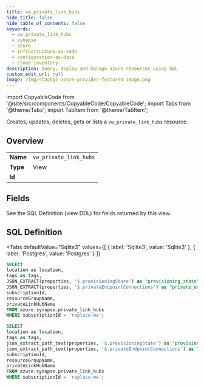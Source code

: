 ```yaml
--- 
title: vw_private_link_hubs
hide_title: false
hide_table_of_contents: false
keywords:
  - vw_private_link_hubs
  - synapse
  - azure
  - infrastructure-as-code
  - configuration-as-data
  - cloud inventory
description: Query, deploy and manage azure resources using SQL
custom_edit_url: null
image: /img/stackql-azure-provider-featured-image.png
---
```


import CopyableCode from '@site/src/components/CopyableCode/CopyableCode';
import Tabs from '@theme/Tabs';
import TabItem from '@theme/TabItem';

Creates, updates, deletes, gets or lists a <code>vw_private_link_hubs</code> resource.

## Overview
<table><tbody>
<tr><td><b>Name</b></td><td><code>vw_private_link_hubs</code></td></tr>
<tr><td><b>Type</b></td><td>View</td></tr>
<tr><td><b>Id</b></td><td><CopyableCode code="azure.synapse.vw_private_link_hubs" /></td></tr>
</tbody></table>

## Fields

See the SQL Definition (view DDL) for fields returned by this view.

## SQL Definition

<Tabs
defaultValue="Sqlite3"
values={[
{ label: 'Sqlite3', value: 'Sqlite3' },
{ label: 'Postgres', value: 'Postgres' }
]}
>
<TabItem value="Sqlite3">

```sql
SELECT
location as location,
tags as tags,
JSON_EXTRACT(properties, '$.provisioningState') as "provisioning_state",
JSON_EXTRACT(properties, '$.privateEndpointConnections') as "private_endpoint_connections",
subscriptionId,
resourceGroupName,
privateLinkHubName
FROM azure.synapse.private_link_hubs
WHERE subscriptionId = 'replace-me';
```

</TabItem>
<TabItem value="Postgres">

```sql
SELECT
location as location,
tags as tags,
json_extract_path_text(properties, '$.provisioningState') as "provisioning_state",
json_extract_path_text(properties, '$.privateEndpointConnections') as "private_endpoint_connections",
subscriptionId,
resourceGroupName,
privateLinkHubName
FROM azure.synapse.private_link_hubs
WHERE subscriptionId = 'replace-me';
```

</TabItem>
</Tabs>
